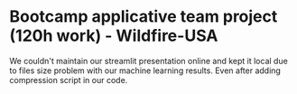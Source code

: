 # Bootcamp applicative team project (120h work) - Wildfire-USA

We couldn't maintain our streamlit presentation online and kept it local due to files size problem with our machine learning results. Even after adding compression script in our code.

